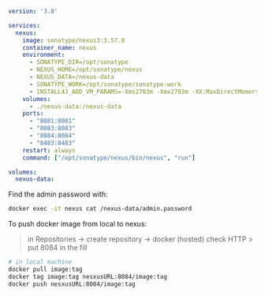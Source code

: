 ```yml
version: '3.8'

services:
  nexus:
    image: sonatype/nexus3:3.57.0
    container_name: nexus
    environment:
      - SONATYPE_DIR=/opt/sonatype
      - NEXUS_HOME=/opt/sonatype/nexus
      - NEXUS_DATA=/nexus-data
      - SONATYPE_WORK=/opt/sonatype/sonatype-work
      - INSTALL4J_ADD_VM_PARAMS=-Xms2703m -Xmx2703m -XX:MaxDirectMemorySize=2703m
    volumes:
      - ./nexus-data:/nexus-data
    ports:
      - "8081:8081"
      - "8083:8083"
      - "8084:8084"
      - "8483:8483"
    restart: always
    command: ["/opt/sonatype/nexus/bin/nexus", "run"]

volumes:
  nexus-data:
```

Find the admin password with:
```bash
docker exec -it nexus cat /nexus-data/admin.password
```
To push docker image from local to nexus:
> in Repositories -> create repository -> docker (hosted)
> check HTTP > put 8084 in the fill
```bash
# in local machine
docker pull image:tag
docker tag image:tag nesxusURL:8084/image:tag
docker push nesxusURL:8084/image:tag
```
